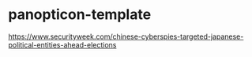 # panopticon-template

https://www.securityweek.com/chinese-cyberspies-targeted-japanese-political-entities-ahead-elections

